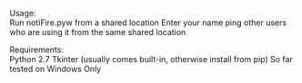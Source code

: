 Usage:  
    Run notiFire.pyw from a shared location
    Enter your name
    ping other users who are using it from the same shared location

Requirements:  
    Python 2.7
    Tkinter (usually comes built-in, otherwise install from pip)
    So far tested on Windows Only
